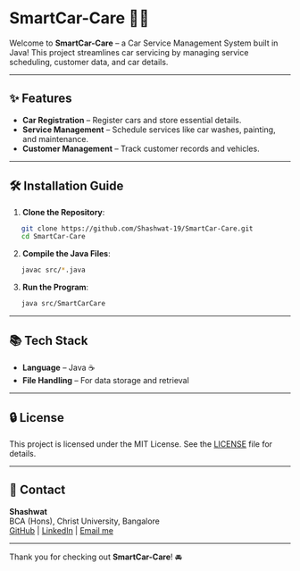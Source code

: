 # SmartCar-Care 🚗💼

Welcome to **SmartCar-Care** – a Car Service Management System built in Java! This project streamlines car servicing by managing service scheduling, customer data, and car details.

---

## ✨ Features

- **Car Registration** – Register cars and store essential details.
- **Service Management** – Schedule services like car washes, painting, and maintenance.
- **Customer Management** – Track customer records and vehicles.

---

## 🛠️ Installation Guide

1. **Clone the Repository**:
```bash
   git clone https://github.com/Shashwat-19/SmartCar-Care.git
   cd SmartCar-Care
```
2. **Compile the Java Files**:
```bash
   javac src/*.java
```
3. **Run the Program**:
```bash
   java src/SmartCarCare
```

---

## 📚 Tech Stack

- **Language** – Java ☕
- **File Handling**  – For data storage and retrieval

---

## 🔒 License

This project is licensed under the MIT License. See the [LICENSE](LICENSE) file for details.

---

## 📩 Contact

**Shashwat**  
BCA (Hons), Christ University, Bangalore  
[GitHub](https://github.com/Shashwat-19) | [LinkedIn](https://www.linkedin.com/in/shashwatk1956/) | [Email me](shashwat1956@gmail.com)  

---

Thank you for checking out **SmartCar-Care**! 🚘

